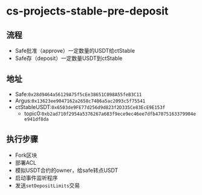 # cs-projects-stable-pre-deposit


## 流程
- Safe批准（approve）一定数量的USDT给ctStable
- Safe存（deposit）一定数量USDT到ctStable



## 地址
- Safe:`0x28d9464a56129A75f5cEe38651C098A55feB3C11`
- Argus:`0x13623ee9047162a2658c7406a5ac2093c5f75541`
- ctStableUSDT:`0x6503de9FE77d256d9d823f2D335Ce83EcE9E153f`
  - topic0:`0xb2ad710f2954a5376267a683f9ece9ec46ee7dfb47075163379904ee941df8da`



## 执行步骤
- Fork区块
- 部署ACL
- 模拟USDT合约的owner，给safe转点USDT
- 启动事件监听程序
- 发送`setDepositLimits`交易

